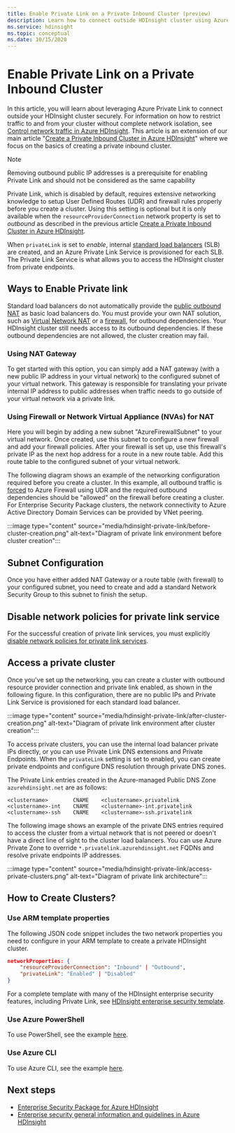 ```yaml
---
title: Enable Private Link on a Private Inbound Cluster (preview)
description: Learn how to connect outside HDInsight cluster using Azure Private Link.
ms.service: hdinsight
ms.topic: conceptual
ms.date: 10/15/2020
---
```


# Enable Private Link on a Private Inbound Cluster

In this article, you will learn about leveraging Azure Private Link to connect outside your HDInsight cluster securely. For information on how to restrict traffic to and from your cluster without complete network isolation, see [Control network traffic in Azure HDInsight](./control-network-traffic.md). This article is an extension of our main article "[Create a Private Inbound Cluster in Azure HDInsight](./hdinsight-private-inbound-cluster.md)" where we focus on the basics of creating a private inbound cluster.

>[!NOTE]
>Removing outbound public IP addresses is a prerequisite for enabling Private Link and should not be considered as the same capability

Private Link, which is disabled by default, requires extensive networking knowledge to setup User Defined Routes (UDR) and firewall rules properly before you create a cluster. Using this setting is optional but it is only available when the `resourceProviderConnection` network property is set to *outbound* as described in the previous article [Create a Private Inbound Cluster in Azure HDInsight](./hdinsight-private-inbound-cluster.md).

When `privateLink` is set to *enable*, internal [standard load balancers](../load-balancer/load-balancer-overview.md) (SLB) are created, and an Azure Private Link Service is provisioned for each SLB. The Private Link Service is what allows you to access the HDInsight cluster from private endpoints.

## Ways to Enable Private link

Standard load balancers do not automatically provide the [public outbound NAT](../load-balancer/load-balancer-outbound-connections.md) as basic load balancers do. You must provide your own NAT solution, such as [Virtual Network NAT](../virtual-network/nat-gateway/nat-overview.md) or a [firewall](./hdinsight-restrict-outbound-traffic.md), for outbound dependencies. Your HDInsight cluster still needs access to its outbound dependencies. If these outbound dependencies are not allowed, the cluster creation may fail.

### Using NAT Gateway
To get started with this option, you can simply add a NAT gateway (with a new public IP address in your virtual network) to the configured subnet of your virtual network. This gateway is responsible for translating your private internal IP address to public addresses when traffic needs to go outside of your virtual network via a private link.

### Using Firewall or Network Virtual Appliance (NVAs) for NAT
Here you will begin by adding a new subnet "AzureFirewallSubnet" to your virtual network. Once created, use this subnet to configure a new firewall and add your firewall policies. After your firewall is set up, use this firewall's private IP as the next hop address for a route in a new route table. Add this route table to the configured subnet of your virtual network.

The following diagram shows an example of the networking configuration required before you create a cluster. In this example, all outbound traffic is [forced](../firewall/forced-tunneling.md) to Azure Firewall using UDR and the required outbound dependencies should be "allowed" on the firewall before creating a cluster. For Enterprise Security Package clusters, the network connectivity to Azure Active Directory Domain Services can be provided by VNet peering.

:::image type="content" source="media/hdinsight-private-link/before-cluster-creation.png" alt-text="Diagram of private link environment before cluster creation":::

## Subnet Configuration
Once you have either added NAT Gateway or a route table (with firewall) to your configured subnet, you need to create and add a standard Network Security Group to this subnet to finish the setup.

## Disable network policies for private link service
For the successful creation of private link services, you must explicitly [disable network policies for private link services](../private-link/disable-private-link-service-network-policy.md).

## Access a private cluster

Once you've set up the networking, you can create a cluster with outbound resource provider connection and private link enabled, as shown in the following figure. In this configuration, there are no public IPs and Private Link Service is provisioned for each standard load balancer.

:::image type="content" source="media/hdinsight-private-link/after-cluster-creation.png" alt-text="Diagram of private link environment after cluster creation":::

To access private clusters, you can use the internal load balancer private IPs directly, or you can use Private Link DNS extensions and Private Endpoints. When the `privateLink` setting is set to enabled, you can create private endpoints and configure DNS resolution through private DNS zones.

The Private Link entries created in the Azure-managed Public DNS Zone `azurehdinsight.net` are as follows:

```dns
<clustername>        CNAME    <clustername>.privatelink
<clustername>-int    CNAME    <clustername>-int.privatelink
<clustername>-ssh    CNAME    <clustername>-ssh.privatelink
```

The following image shows an example of the private DNS entries required to access the cluster from a virtual network that is not peered or doesn't have a direct line of sight to the cluster load balancers. You can use Azure Private Zone to override `*.privatelink.azurehdinsight.net` FQDNs and resolve private endpoints IP addresses.

:::image type="content" source="media/hdinsight-private-link/access-private-clusters.png" alt-text="Diagram of private link architecture":::

## How to Create Clusters?
### Use ARM template properties

The following JSON code snippet includes the two network properties you need to configure in your ARM template to create a private HDInsight cluster.

```json
networkProperties: {
    "resourceProviderConnection": "Inbound" | "Outbound",
    "privateLink": "Enabled" | "Disabled"
}
```

For a complete template with many of the HDInsight enterprise security features, including Private Link, see [HDInsight enterprise security template](https://github.com/Azure-Samples/hdinsight-enterprise-security/tree/main/ESP-HIB-PL-Template).

### Use Azure PowerShell

To use PowerShell, see the example [here](/powershell/module/az.hdinsight/new-azhdinsightcluster#example-4--create-an-azure-hdinsight-cluster-with-relay-outbound-and-private-link-feature).

### Use Azure CLI
To use Azure CLI, see the example [here](/cli/azure/hdinsight#az_hdinsight_create-examples).

## Next steps

* [Enterprise Security Package for Azure HDInsight](enterprise-security-package.md)
* [Enterprise security general information and guidelines in Azure HDInsight](./domain-joined/general-guidelines.md)
